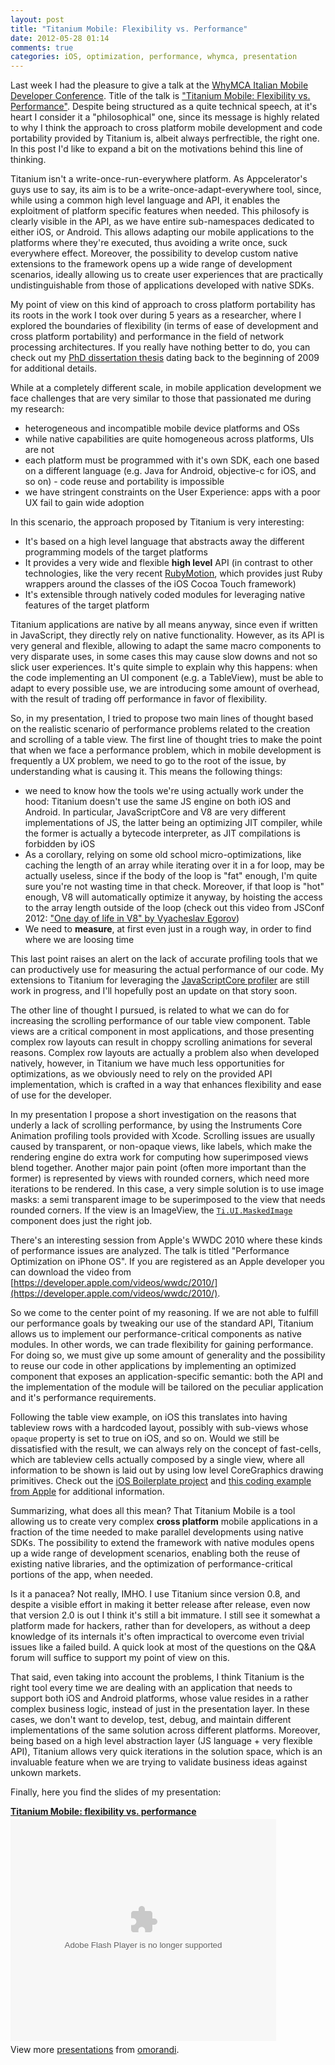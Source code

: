 ```yaml
---
layout: post
title: "Titanium Mobile: Flexibility vs. Performance"
date: 2012-05-28 01:14
comments: true
categories: iOS, optimization, performance, whymca, presentation
---
```


Last week I had the pleasure to give a talk at the [WhyMCA Italian Mobile Developer Conference](http://www.whymca.org/). Title of the talk is ["Titanium Mobile: Flexibility vs. Performance"](http://www.whymca.org/intervento/titanium-mobile-flexibility-vs-performance). Despite being structured as a quite technical speech, at it's heart I consider it a "philosophical" one, since its message is highly related to why I think the approach to cross platform mobile development and code portability provided by Titanium is, albeit always perfrectible, the right one. In this post I'd like to expand a bit on the motivations behind this line of thinking.

Titanium isn't a write-once-run-everywhere platform. As Appcelerator's guys use to say, its aim is to be a write-once-adapt-everywhere tool, since, while using a common high level language and API, it enables the exploitment of platform specific features when needed. This philosofy is clearly visible in the API, as we have entire sub-namespaces dedicated to either iOS, or Android. This allows adapting our mobile applications to the platforms where they're executed, thus avoiding a write once, suck everywhere effect. Moreover, the possibility to develop custom native extensions to the framework opens  up a wide range of development scenarios, ideally allowing us to create user experiences that are practically undistinguishable from those of applications developed with native SDKs.

My point of view on this kind of approach to cross platform portability has its roots in the work I took over during 5 years as a researcher, where I explored the boundaries of flexibility (in terms of ease of development and cross platform portability) and performance in the field of network processing architectures. If you really have nothing better to do, you can check out my [PhD dissertation thesis](/doc/2009-PhD-MorandiOlivier.pdf) dating back to the beginning of 2009 for additional details.

While at a completely different scale, in mobile application development we face challenges that are very similar to those that passionated me during my research: 

* heterogeneous and incompatible mobile device platforms and OSs 
* while native capabilities are quite homogeneous across platforms, UIs are not
* each platform must be programmed with it's own SDK, each one based on a different language (e.g. Java for Android, objective-c for iOS, and so on) - code reuse and portability is impossible
* we have stringent constraints on the User Experience: apps with a poor UX fail to gain wide adoption

In this scenario, the approach proposed by Titanium is very interesting:

* It's based on a high level language that abstracts away the different programming models of the target platforms
* It provides a very wide and flexible **high level** API (in contrast to other technologies, like the very recent [RubyMotion](http://www.rubymotion.com/), which provides just Ruby wrappers around the classes of the iOS Cocoa Touch framework)
* It's extensible through natively coded modules for leveraging native features of the target platform

Titanium applications are native by all means anyway, since even if written in JavaScript, they directly rely on native functionality. However, as its API is very general and flexible, allowing to adapt the same macro components to very disparate uses, in some cases this may cause slow downs and not so slick user experiences. It's quite simple to explain why this happens: when the code implementing an UI component (e.g. a TableView), must be able to adapt to every possible use, we are introducing some amount of overhead, with the result of trading off performance in favor of flexibility.

So, in my presentation, I tried to propose two main lines of thought based on the realistic scenario of performance problems related to the creation and scrolling of a table view. The first line of thought tries to make the point that when we face a performance problem, which in mobile development is frequently a UX problem, we need to go to the root of the issue, by understanding what is causing it. This means the following things:

* we need to know how the tools we're using actually work under the hood: Titanium doesn't use the same JS engine on both iOS and Android. In particular, JavaScriptCore and V8 are very different implementations of JS, the latter being an optimizing JIT compiler, while the former is actually a bytecode interpreter, as JIT compilations is forbidden by iOS
* As a corollary, relying on some old school micro-optimizations, like caching the length of an array while iterating over it in a for loop, may be actually useless, since if the body of the loop is "fat" enough, I'm quite sure you're not wasting time in that check. Moreover, if that loop is "hot" enough, V8 will automatically optimize it anyway, by hoisting the access to the array length outside of the loop (check out this video from JSConf 2012: ["One day of life in V8" by Vyacheslav Egorov](http://blip.tv/jsconf/jsconf2012-vyacheslav-egorov-6141593))
* We need to **measure**, at first even just in a rough way, in order to find where we are loosing time

This last point raises an alert on the lack of accurate profiling tools that we can productively use for measuring the actual performance of our code. My extensions to Titanium for leveraging the [JavaScriptCore profiler](/profiling-ti-mobile-apps-is-it-possible/) are still work in progress, and I'll hopefully post an update on that story soon.

The other line of thought I pursued, is related to what we can do for increasing the scrolling performance of our table view component. Table views are a critical component in most applications, and those presenting complex row layouts can result in choppy scrolling animations for several reasons. Complex row layouts are actually a problem also when developed natively, however, in Titanium we have much less opportunities for optimizations, as we obviously need to rely on the provided API implementation, which is crafted in a way that enhances flexibility and ease of use for the developer. 

In my presentation I propose a short investigation on the reasons that underly a lack of scrolling performance, by using the Instruments Core Animation profiling tools provided with Xcode. Scrolling issues are usually caused by transparent, or non-opaque views, like labels, which make the rendering engine do extra work for computing how superimposed views blend together. Another major pain point (often more important than the former) is represented by views with rounded corners, which need more iterations to be rendered. In this case, a very simple solution is to use image masks: a semi transparent image to be superimposed to the view that needs rounded corners. If the view is an ImageView, the [`Ti.UI.MaskedImage`](http://developer.appcelerator.com/apidoc/mobile/latest/Titanium.UI.MaskedImage-object) component does just the right job.

There's an interesting session from Apple's WWDC 2010 where these kinds of performance issues are analyzed. The talk is titled "Performance Optimization on iPhone OS". If you are registered as an Apple developer you can download the video from [https://developer.apple.com/videos/wwdc/2010/](https://developer.apple.com/videos/wwdc/2010/).

So we come to the center point of my reasoning. If we are not able to fulfill our performance goals by tweaking our use of the standard API, Titanium allows us to implement our performance-critical components as native modules. In other words, we can trade flexibility for gaining performance. For doing so, we must give up some amount of generality and the possibility to reuse our code in other applications by implementing an optimized component that exposes an application-specific semantic: both the API and the implementation of the module will be tailored on the peculiar application and it's performance requirements. 

Following the table view example, on iOS this translates into having tableview rows with a hardcoded layout, possibly with sub-views whose `opaque` property is set to true on iOS, and so on. Would we still be dissatisfied with the result, we can always rely on the concept of fast-cells, which  are tableview cells actually composed by a single view, where all information to be shown is laid out by using low level CoreGraphics drawing primitives. Check out the [iOS Boilerplate project](http://iosboilerplate.com/) and [this coding example from Apple](http://developer.apple.com/library/ios/#samplecode/TableViewSuite/Introduction/Intro.html#//apple_ref/doc/uid/DTS40007318) for additional information.

Summarizing, what does all this mean? That Titanium Mobile is a tool allowing us to create very complex **cross platform** mobile applications in a fraction of the time needed to make parallel developments using native SDKs. The possibility to extend the framework with native modules opens up a wide range of development scenarios, enabling both the reuse of existing native libraries, and the optimization of performance-critical portions of the app, when needed. 

Is it a panacea? Not really, IMHO. I use Titanium since version 0.8, and despite a visible effort in making it better release after release, even now that version 2.0 is out I think it's still a bit immature. I still see it somewhat a platform made for hackers, rather than for developers, as without a deep knowledge of its internals it's often impractical to overcome even trivial issues like a failed build. A quick look at most of the questions on the Q&A forum will suffice to support my point of view on this. 

That said, even taking into account the problems, I think Titanium is the right tool every time we are dealing with an application that needs to support both iOS and Android platforms, whose value resides in a rather complex business logic, instead of just in the presentation layer. In these cases, we don't want to develop, test, debug, and maintain different implementations of the same solution across different platforms. Moreover, being based on a high level abstraction layer (JS language + very flexible API), Titanium allows very quick iterations in the solution space, which is an invaluable feature when we are trying to validate business ideas against unkown markets.

Finally, here you find the slides of my presentation:

<div style="width:425px" id="__ss_13102557"><strong style="display:block;margin:12px 0 4px"><a href="http://www.slideshare.net/omorandi/titanium-mobile-flexibility-vs-performance-13102557" title="Titanium Mobile: flexibility vs. performance">Titanium Mobile: flexibility vs. performance</a></strong><object id="__sse13102557" width="425" height="355"><param name="movie" value="http://static.slidesharecdn.com/swf/ssplayer2.swf?doc=oliviermorandi-whymca12-120528055815-phpapp01&stripped_title=titanium-mobile-flexibility-vs-performance-13102557&userName=omorandi" /><param name="allowFullScreen" value="true"/><param name="allowScriptAccess" value="always"/><param name="wmode" value="transparent"/><embed name="__sse13102557" src="http://static.slidesharecdn.com/swf/ssplayer2.swf?doc=oliviermorandi-whymca12-120528055815-phpapp01&stripped_title=titanium-mobile-flexibility-vs-performance-13102557&userName=omorandi" type="application/x-shockwave-flash" allowscriptaccess="always" allowfullscreen="true" wmode="transparent" width="425" height="355"></embed></object><div style="padding:5px 0 12px">View more <a href="http://www.slideshare.net/">presentations</a> from <a href="http://www.slideshare.net/omorandi">omorandi</a>.</div></div>
